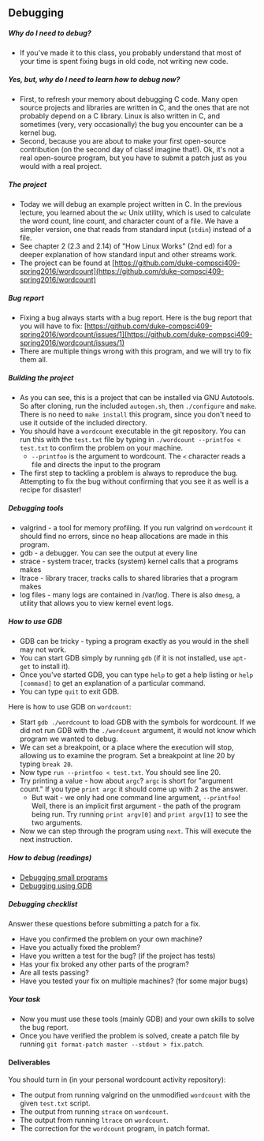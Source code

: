 ## Debugging

##### Why do I need to debug?

* If you've made it to this class, you probably understand that most of your time is spent fixing bugs in old code, not writing new code.

##### Yes, but, why do I need to learn how to debug now?

* First, to refresh your memory about debugging C code. Many open source projects and libraries are written in C, and the ones that are not probably depend on a C library. Linux is also written in C, and sometimes (very, very occasionally) the bug you encounter can be a kernel bug.
* Second, because you are about to make your first open-source contribution (on the second day of class! imagine that!). Ok, it's not a real open-source program, but you have to submit a patch just as you would with a real project.

##### The project

* Today we will debug an example project written in C. In the previous lecture, you learned about the `wc` Unix utility, which is used to calculate the word count, line count, and character count of a file. We have a simpler version, one that reads from standard input (`stdin`) instead of a file.
* See chapter 2 (2.3 and 2.14) of "How Linux Works" (2nd ed) for a deeper explanation of how standard input and other streams work.
* The project can be found at [https://github.com/duke-compsci409-spring2016/wordcount](https://github.com/duke-compsci409-spring2016/wordcount)

##### Bug report

* Fixing a bug always starts with a bug report. Here is the bug report that you will have to fix: [https://github.com/duke-compsci409-spring2016/wordcount/issues/1](https://github.com/duke-compsci409-spring2016/wordcount/issues/1)
* There are multiple things wrong with this program, and we will try to fix them all.

##### Building the project

* As you can see, this is a project that can be installed via GNU Autotools. So after cloning, run the included `autogen.sh`, then `./configure` and `make`. There is no need to `make install` this program, since you don't need to use it outside of the included directory.
* You should have a `wordcount` executable in the git repository. You can run this with the `test.txt` file by typing in `./wordcount --printfoo < test.txt` to confirm the problem on your machine.
    * `--printfoo` is the argument to wordcount. The `<` character reads a file and directs the input to the program
* The first step to tackling a problem is always to reproduce the bug. Attempting to fix the bug without confirming that you see it as well is a recipe for disaster!

##### Debugging tools

* valgrind - a tool for memory profiling. If you run valgrind on `wordcount` it should find no errors, since no heap allocations are made in this program.
* gdb - a debugger. You can see the output at every line
* strace - system tracer, tracks (system) kernel calls that a programs makes
* ltrace - library tracer, tracks calls to shared libraries that a program makes
* log files - many logs are contained in /var/log. There is also `dmesg`, a utility that allows you to view kernel event logs.

##### How to use GDB

* GDB can be tricky - typing a program exactly as you would in the shell may not work.
* You can start GDB simply by running `gdb` (if it is not installed, use `apt-get` to install it).
* Once you've started GDB, you can type `help` to get a help listing or `help [command]` to get an explanation of a particular command.
* You can type `quit` to exit GDB.

Here is how to use GDB on `wordcount`:

* Start `gdb ./wordcount` to load GDB with the symbols for wordcount. If we did not run GDB with the `./wordcount` argument, it would not know which program we wanted to debug.
* We can set a breakpoint, or a place where the execution will stop, allowing us to examine the program. Set a breakpoint at line 20 by typing `break 20`.
* Now type `run --printfoo < test.txt`. You should see line 20.
* Try printing a value - how about `argc`? `argc` is short for "argument count." If you type `print argc` it should come up with 2 as the answer.
    * But wait - we only had one command line argument, `--printfoo`! Well, there is an implicit first argument - the path of the program being run. Try running `print argv[0]` and `print argv[1]` to see the two arguments.
* Now we can step through the program using `next`. This will execute the next instruction.

##### How to debug (readings)

* [Debugging small programs](http://ericlippert.com/2014/03/05/how-to-debug-small-programs/)
* [Debugging using GDB](http://www.thegeekstuff.com/2010/03/debug-c-program-using-gdb/)

##### Debugging checklist

Answer these questions before submitting a patch for a fix.

* Have you confirmed the problem on your own machine?
* Have you actually fixed the problem?
* Have you written a test for the bug? (if the project has tests)
* Has your fix broked any other parts of the program?
* Are all tests passing?
* Have you tested your fix on multiple machines? (for some major bugs)

##### Your task

* Now you must use these tools (mainly GDB) and your own skills to solve the bug report.
* Once you have verified the problem is solved, create a patch file by running `git format-patch master --stdout > fix.patch`.

#### Deliverables

You should turn in (in your personal wordcount activity repository):

* The output from running valgrind on the unmodified `wordcount` with the given `test.txt` script.
* The output from running `strace` on `wordcount`.
* The output from running `ltrace` on `wordcount`.
* The correction for the `wordcount` program, in patch format.

